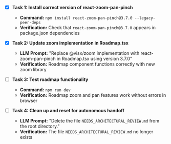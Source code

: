- [x] **Task 1: Install correct version of react-zoom-pan-pinch**
    - **Command:** `npm install react-zoom-pan-pinch@3.7.0 --legacy-peer-deps`
    - **Verification:** Check that `react-zoom-pan-pinch@3.7.0` appears in package.json dependencies

- [x] **Task 2: Update zoom implementation in Roadmap.tsx**
    - **LLM Prompt:** "Replace @visx/zoom implementation with react-zoom-pan-pinch in Roadmap.tsx using version 3.7.0"
    - **Verification:** Roadmap component functions correctly with new zoom library

- [ ] **Task 3: Test roadmap functionality**
    - **Command:** `npm run dev`
    - **Verification:** Roadmap zoom and pan features work without errors in browser

- [ ] **Task 4: Clean up and reset for autonomous handoff**
    - **LLM Prompt:** "Delete the file `NEEDS_ARCHITECTURAL_REVIEW.md` from the root directory."
    - **Verification:** The file `NEEDS_ARCHITECTURAL_REVIEW.md` no longer exists